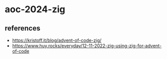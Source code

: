 # aoc-2024-zig

## references
- https://kristoff.it/blog/advent-of-code-zig/
- https://www.huy.rocks/everyday/12-11-2022-zig-using-zig-for-advent-of-code
